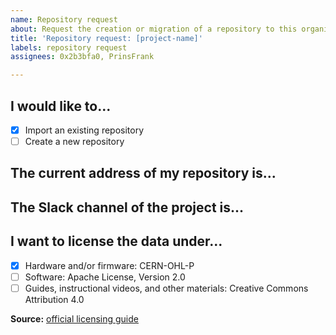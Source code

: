 ```yaml
---
name: Repository request
about: Request the creation or migration of a repository to this organization
title: 'Repository request: [project-name]'
labels: repository request
assignees: 0x2b3bfa0, PrinsFrank

---
```


## I would like to...
- [x] Import an existing repository
- [ ] Create a new repository

## The current address of my repository is...
<!-- paste the address here -->

## The Slack channel of the project is...
<!-- paste the name of the Slack channel -->

## I want to license the data under...

- [x] Hardware and/or firmware: CERN-OHL-P
- [ ] Software: Apache License, Version 2.0
- [ ] Guides, instructional videos, and other materials: Creative Commons Attribution 4.0

**Source:** [official licensing guide](/documentation/license-guide.md)
